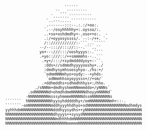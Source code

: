 ```

                                                            
                                                            
                                                            
                          ``````                            
                      ``...`````````                        
                    `.......``````````                      
                  `..---.....```````````                    
                  .-------:::--.:.:/+oo:.                   
                 `.--/osyhhhhhy+:.oysso/:.                  
                 ..+so+oshdmdhy+-.oso++o:.  -               
                 .:/+oyyosyssss/.`--:-/++. `-               
                 /::///////////:-```...`````                
               --/--::://::://::--.```..``                  
               yo+--:///:::/ooshyyys:-.````                 
               .+yo::///::/++smmmmhs--..```                 
                .+y+/:::/+sydmddddyoy+:-``.                 
                 :dds+//sdmmdhyyyyooshy+../                 
                 :dmdhysymhsoosyhyo-./hs:+/                 
                 `odmmNNNmhyo+oydy:--+yhds-                 
                  `odNmmhhsoyoyysss+//+sm/`                 
                .+ddhmddhs+sdhmdhhhys+:/hho.                
             ./sNNNm+dmdhyshmmNNmmmddo+/yNNNs`              
          .odNNNNNNd+ohmdhdmmNNNNNNdhoyymNNNNd`             
         -NNNNNNNNNmsssyhmmmmNNNNNdssmNNNNNNNNs             
```````  hNNNNNNNNNNhyysyhdddddhy+/omNNNNNNNNNmh+::-.       
```````-omNNNNNNNNNNmddhyyyhhdhyo+odNNNNNNNNNNNNNNNNNmdhmdys
yyhhhdmNNNNNNNNNNNNNNdddhyysydhs++yNNNNNNNNNNNNNNNNNNNNNNNNN
NNNNNNNNNNNNNNNNNNNNNdhyyys++sysydNNNNNNNNNNNNNNNNNNNNNNNNNN
NNNNNNNNNNNNNNNNNNNNNNmdhhhhdmNNNNNNNNNNNNNNNNNNNNNNNNNNNNNN
NNNNNNNNNNNNNNNNNNNNNNNNNNNmmmmmNNNNNNNNNNNNNNNNNNNNNNNNNNNN
```
